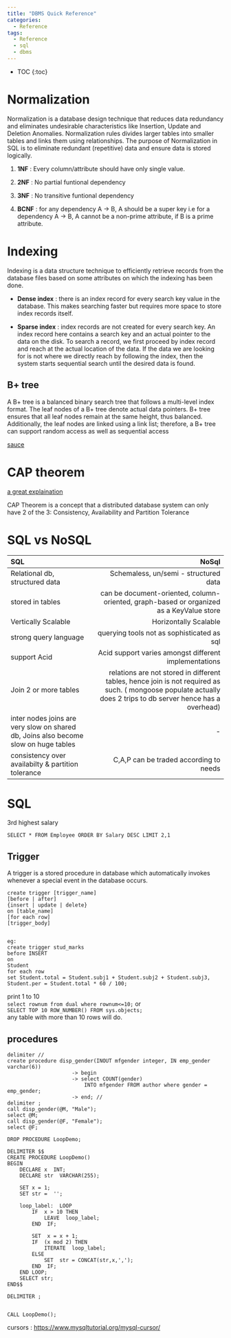 ```yaml
---
title: "DBMS Quick Reference"
categories:
  - Reference
tags:
  - Reference
  - sql
  - dbms
---
```



- TOC
{:toc}


# Normalization
Normalization is a database design technique that reduces data redundancy and eliminates undesirable characteristics like Insertion, Update and Deletion Anomalies. Normalization rules divides larger tables into smaller tables and links them using relationships. The purpose of Normalization in SQL is to eliminate redundant (repetitive) data and ensure data is stored logically.

1. __1NF__ : Every column/attribute should have only single value.

2. __2NF__ : No partial funtional dependency

3. __3NF__ : No transitive funtional dependency

4. __BCNF__ : for any dependency A → B, A should be a super key i.e for a dependency A → B, A cannot be a non-prime attribute, if B is a prime attribute.


# Indexing
Indexing is a data structure technique to efficiently retrieve records from the database files based on some attributes on which the indexing has been done.

- **Dense index** : there is an index record for every search key value in the database. This makes searching faster but requires more space to store index records itself.

- **Sparse index** :  index records are not created for every search key. An index record here contains a search key and an actual pointer to the data on the disk. To search a record, we first proceed by index record and reach at the actual location of the data. If the data we are looking for is not where we directly reach by following the index, then the system starts sequential search until the desired data is found.

## B+ tree
A B+ tree is a balanced binary search tree that follows a multi-level index format. The leaf nodes of a B+ tree denote actual data pointers. B+ tree ensures that all leaf nodes remain at the same height, thus balanced. Additionally, the leaf nodes are linked using a link list; therefore, a B+ tree can support random access as well as sequential access


[sauce](https://www.tutorialspoint.com/dbms/dbms_indexing.htm#:~:text=Indexing%20is%20a%20data%20structure,based%20on%20its%20indexing%20attributes.)


# CAP theorem

[a great explaination](http://ksat.me/a-plain-english-introduction-to-cap-theorem)

CAP Theorem is a concept that a distributed database system can only have 2 of the 3: Consistency, Availability and Partition Tolerance

# SQL vs NoSQL

| **SQL**           | **NoSql**           |
| :-----------  | -------------:|
| Relational db, structured data | Schemaless, un/semi - structured data|
| stored in tables      | can be document-oriented, column-oriented, graph-based or organized as a KeyValue store|  
| Vertically Scalable | Horizontally Scalable      |    
| strong query language | querying tools not as sophisticated as sql|
| support Acid			| Acid support varies amongst different implementations |
| Join 2 or more tables | relations are not stored in different tables, hence join is not required as such. ( mongoose populate actually does 2 trips to db server hence has a overhead) |
| inter nodes joins are very slow on shared db, Joins also become slow on huge tables | - | 
| consistency over availabilty & partition tolerance | C,A,P can be traded according to needs |


# SQL

3rd highest salary
```
SELECT * FROM Employee ORDER BY Salary DESC LIMIT 2,1
```


## Trigger
A trigger is a stored procedure in database which automatically invokes whenever a special event in the database occurs. 
```
create trigger [trigger_name] 
[before | after]  
{insert | update | delete}  
on [table_name]  
[for each row]  
[trigger_body]


eg:
create trigger stud_marks 
before INSERT 
on 
Student 
for each row 
set Student.total = Student.subj1 + Student.subj2 + Student.subj3, Student.per = Student.total * 60 / 100; 
```

print 1 to 10   
`select rownum from dual where rownum<=10;` 
or    
`SELECT TOP 10 ROW_NUMBER() FROM sys.objects;`   
any table with more than 10 rows will do.

## procedures

```
delimiter //
create procedure disp_gender(INOUT mfgender integer, IN emp_gender varchar(6))  
                     -> begin 
                     -> select COUNT(gender) 
                         INTO mfgender FROM author where gender = emp_gender;   
                     -> end; //
delimiter ;
call disp_gender(@M, "Male");
select @M;
call disp_gender(@F, "Female");
select @F; 

```

```
DROP PROCEDURE LoopDemo;

DELIMITER $$
CREATE PROCEDURE LoopDemo()
BEGIN
	DECLARE x  INT;
	DECLARE str  VARCHAR(255);
        
	SET x = 1;
	SET str =  '';
        
	loop_label:  LOOP
		IF  x > 10 THEN 
			LEAVE  loop_label;
		END  IF;
            
		SET  x = x + 1;
		IF  (x mod 2) THEN
			ITERATE  loop_label;
		ELSE
			SET  str = CONCAT(str,x,',');
		END  IF;
	END LOOP;
	SELECT str;
END$$

DELIMITER ;


CALL LoopDemo();
```

cursors :  https://www.mysqltutorial.org/mysql-cursor/